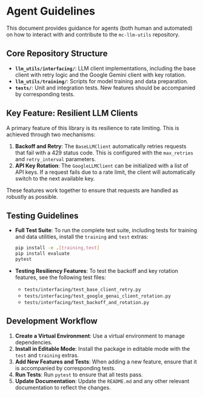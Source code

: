 # Agent Guidelines

This document provides guidance for agents (both human and automated) on how to interact with and contribute to the `mc-llm-utils` repository.

## Core Repository Structure

- **`llm_utils/interfacing/`**: LLM client implementations, including the base client with retry logic and the Google Gemini client with key rotation.
- **`llm_utils/training/`**: Scripts for model training and data preparation.
- **`tests/`**: Unit and integration tests. New features should be accompanied by corresponding tests.

## Key Feature: Resilient LLM Clients

A primary feature of this library is its resilience to rate limiting. This is achieved through two mechanisms:

1.  **Backoff and Retry**: The `BaseLLMClient` automatically retries requests that fail with a 429 status code. This is configured with the `max_retries` and `retry_interval` parameters.
2.  **API Key Rotation**: The `GoogleLLMClient` can be initialized with a list of API keys. If a request fails due to a rate limit, the client will automatically switch to the next available key.

These features work together to ensure that requests are handled as robustly as possible.

## Testing Guidelines

- **Full Test Suite**: To run the complete test suite, including tests for training and data utilities, install the `training` and `test` extras:

  ```bash
  pip install -e .[training,test]
  pip install evaluate
  pytest
  ```

- **Testing Resiliency Features**: To test the backoff and key rotation features, see the following test files:
  - `tests/interfacing/test_base_client_retry.py`
  - `tests/interfacing/test_google_genai_client_rotation.py`
  - `tests/interfacing/test_backoff_and_rotation.py`

## Development Workflow

1.  **Create a Virtual Environment**: Use a virtual environment to manage dependencies.
2.  **Install in Editable Mode**: Install the package in editable mode with the `test` and `training` extras.
3.  **Add New Features and Tests**: When adding a new feature, ensure that it is accompanied by corresponding tests.
4.  **Run Tests**: Run `pytest` to ensure that all tests pass.
5.  **Update Documentation**: Update the `README.md` and any other relevant documentation to reflect the changes.

